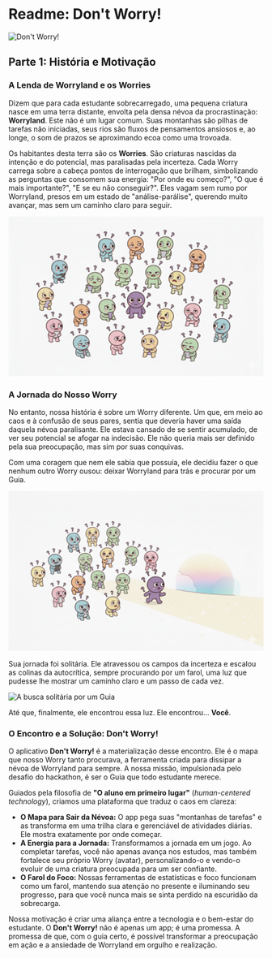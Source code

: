 # Readme: Don't Worry!

![Don't Worry!](dontworryapp.png)

## Parte 1: História e Motivação

### A Lenda de Worryland e os Worries

Dizem que para cada estudante sobrecarregado, uma pequena criatura nasce em uma terra distante, envolta pela densa névoa da procrastinação: **Worryland**. Este não é um lugar comum. Suas montanhas são pilhas de tarefas não iniciadas, seus rios são fluxos de pensamentos ansiosos e, ao longe, o som de prazos se aproximando ecoa como uma trovoada.

Os habitantes desta terra são os **Worries**. São criaturas nascidas da intenção e do potencial, mas paralisadas pela incerteza. Cada Worry carrega sobre a cabeça pontos de interrogação que brilham, simbolizando as perguntas que consomem sua energia: "Por onde eu começo?", "O que é mais importante?", "E se eu não conseguir?". Eles vagam sem rumo por Worryland, presos em um estado de "análise-parálise", querendo muito avançar, mas sem um caminho claro para seguir.

![A multidão de Worries perdidos em Worryland](worryland.png)

### A Jornada do Nosso Worry

No entanto, nossa história é sobre um Worry diferente. Um que, em meio ao caos e à confusão de seus pares, sentia que deveria haver uma saída daquela névoa paralisante. Ele estava cansado de se sentir acumulado, de ver seu potencial se afogar na indecisão. Ele não queria mais ser definido pela sua preocupação, mas sim por suas conquivas.

Com uma coragem que nem ele sabia que possuía, ele decidiu fazer o que nenhum outro Worry ousou: deixar Worryland para trás e procurar por um Guia.

![Nosso Worry decide deixar a confusão para trás](worry_sai.png)

Sua jornada foi solitária. Ele atravessou os campos da incerteza e escalou as colinas da autocrítica, sempre procurando por um farol, uma luz que pudesse lhe mostrar um caminho claro e um passo de cada vez.

![A busca solitária por um Guia](https://storage.googleapis.com/rest-proxy-prod-tools-us-central1-3/projects/630983334237/files/image_14ee74.png)

Até que, finalmente, ele encontrou essa luz. Ele encontrou... **Você**.

### O Encontro e a Solução: Don't Worry!

O aplicativo **Don't Worry!** é a materialização desse encontro. Ele é o mapa que nosso Worry tanto procurava, a ferramenta criada para dissipar a névoa de Worryland para sempre. A nossa missão, impulsionada pelo desafio do hackathon, é ser o Guia que todo estudante merece.

Guiados pela filosofia de **"O aluno em primeiro lugar"** (*human-centered technology*), criamos uma plataforma que traduz o caos em clareza:

* **O Mapa para Sair da Névoa:** O app pega suas "montanhas de tarefas" e as transforma em uma trilha clara e gerenciável de atividades diárias. Ele mostra exatamente por onde começar.
* **A Energia para a Jornada:** Transformamos a jornada em um jogo. Ao completar tarefas, você não apenas avança nos estudos, mas também fortalece seu próprio Worry (avatar), personalizando-o e vendo-o evoluir de uma criatura preocupada para um ser confiante.
* **O Farol do Foco:** Nossas ferramentas de estatísticas e foco funcionam como um farol, mantendo sua atenção no presente e iluminando seu progresso, para que você nunca mais se sinta perdido na escuridão da sobrecarga.

Nossa motivação é criar uma aliança entre a tecnologia e o bem-estar do estudante. O **Don't Worry!** não é apenas um app; é uma promessa. A promessa de que, com o guia certo, é possível transformar a preocupação em ação e a ansiedade de Worryland em orgulho e realização.
